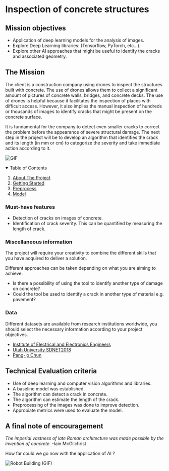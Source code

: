 # Inspection of concrete structures

## Mission objectives

- Application of deep learning models for the analysis of images.
- Explore Deep Learning libraries: (Tensorflow, PyTorch, etc...).
- Explore other AI approaches that might be useful to identify the cracks and associated geometry.

## The Mission

The client is a construction company using drones to inspect the structures built with concrete. The use of drones allows them to collect a significant amount of pictures of concrete walls, bridges, and concrete decks. The use of drones is helpful because it facilitates the inspection of places with difficult access. However, it also implies the manual inspection of hundreds or thousands of images to identify cracks that might be present on the concrete surface.

It is fundamental for the company to detect even smaller cracks to correct the problem before the appearance of severe structural damage. The next step in the project will be to develop an algorithm that identifies the crack and its length (in mm or cm) to categorize the severity and take immediate action according to it.

![GIF](https://media.giphy.com/media/zQPoPn1iFrIcM/giphy.gif)



<!-- TABLE OF CONTENTS -->

<details  open="open">

<summary>Table of Contents</summary>

<ol>

<li><a  href="#about-the-project">About The Project</a></li>

<li><a  href="#getting-started">Getting Started</a></li>

<li><a  href="#preprocess">Preprocess</a></li>

<li><a  href="#model">Model</a></li>

</ol>

</details>


### Must-have features

- Detection of cracks on images of concrete.
- Identification of crack severity. This can be quantified by measuring the length of crack.

### Miscellaneous information

The project will require your creativity to combine the different skills that you have acquired to deliver a solution.

Different approaches can be taken depending on what you are aiming to achieve.

- Is there a possibility of using the tool to identify another type of damage on concrete?
- Could the tool be used to identify a crack in another type of material e.g. pavement?

### Data

Different datasets are available from research institutions worldwide, you should select the necessary information according to your project objectives.

- [Institute of Electrical and Electronics Engineers](https://ieee-dataport.org/documents/elci-edge-based-labeled-crack-image#files)
- [Utah University SDNET2018](https://digitalcommons.usu.edu/all_datasets/48/)
- [Pang-jo Chun](https://sites.google.com/view/pchun/)

## Technical Evaluation criteria

- Use of deep learning and computer vision algorithms and libraries.
- A baseline model was established.
- The algorithm can detect a crack in concrete.
- The algorithm can estimate the length of the crack.
- Preprocessing of the images was done to improve detection.
- Appropiate metrics were used to evaluate the model.


## A final note of encouragement

_The imperial vastness of late Roman architecture was made possible by the invention of concrete._
-Iain McGilchrist

How far could we go now with the application of AI ?

![Robot Building (GIF)](https://media.giphy.com/media/f9RGISl9RmNOsWR5NP/giphy.gif)
